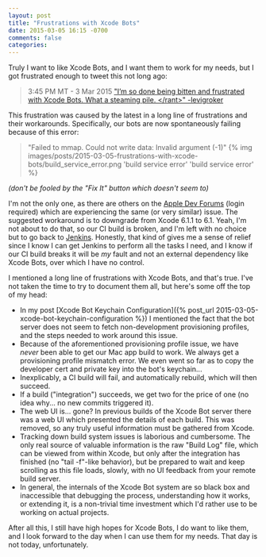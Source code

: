```yaml
---
layout: post
title: "Frustrations with Xcode Bots"
date: 2015-03-05 16:15 -0700
comments: false
categories: 
---
```

Truly I want to like Xcode Bots, and I want them to work for my needs, but I got frustrated enough to tweet this not long ago:

> 3:45 PM MT - 3 Mar 2015 ["I’m so done being bitten and frustrated with Xcode Bots. What a steaming pile. &lt;/rant&gt;" -levigroker](https://twitter.com/levigroker/status/572890492603510784)

This frustration was caused by the latest in a long line of frustrations and their workarounds. Specifically, our bots are now spontaneously failing because of this error:

> "Failed to mmap. Could not write data: Invalid argument (-1)"
{% img images/posts/2015-03-05-frustrations-with-xcode-bots/build_service_error.png 'build service error' 'build service error' %}

*(don't be fooled by the "Fix It" button which doesn't seem to)*

I'm not the only one, as there are others on the [Apple Dev Forums](https://devforums.apple.com/thread/254233) (login required) which are experiencing the same (or very similar) issue. The suggested workaround is to downgrade from Xcode 6.1.1 to 6.1. Yeah, I'm not about to do that, so our CI build is broken, and I'm left with no choice but to go back to [Jenkins](http://jenkins-ci.org). Honestly, that kind of gives me a sense of relief since I know I can get Jenkins to perform all the tasks I need, and I know if our CI build breaks it will be *my* fault and not an external dependency like Xcode Bots, over which I have no control.

I mentioned a long line of frustrations with Xcode Bots, and that's true. I've not taken the time to try to document them all, but here's some off the top of my head:

* In my post [Xcode Bot Keychain Configuration]({% post_url 2015-03-05-xcode-bot-keychain-configuration %}) I mentioned the fact that the bot server does not seem to fetch non-development provisioning profiles, and the steps needed to work around this issue.
* Because of the aforementioned provisioning profile issue, we have _never_ been able to get our Mac app build to work. We always get a provisioning profile mismatch error. We even went so far as to copy the developer cert and private key into the bot's keychain...
* Inexplicably, a CI build will fail, and automatically rebuild, which will then succeed.
* If a build ("integration") succeeds, we get two for the price of one (no idea why... no new commits triggered it).
* The web UI is... gone? In previous builds of the Xcode Bot server there was a web UI which presented the details of each build. This was removed, so any truly useful information must be gathered from Xcode.
* Tracking down build system issues is laborious and cumbersome. The only real source of valuable information is the raw "Build Log" file, which can be viewed from within Xcode, but only after the integration has finished (no "tail -f"-like behavior), but be prepared to wait and keep scrolling as this file loads, slowly, with no UI feedback from your remote build server.
* In general, the internals of the Xcode Bot system are so black box and inaccessible that debugging the process, understanding how it works, or extending it, is a non-trivial time investment which I'd rather use to be working on actual projects.

After all this, I still have high hopes for Xcode Bots, I do want to like them, and I look forward to the day when I can use them for my needs. That day is not today, unfortunately.